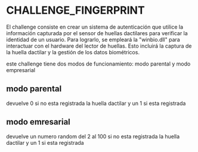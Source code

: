 # CHALLENGE_FINGERPRINT
<p>El challenge consiste en crear un sistema de autenticación que utilice la información capturada por el sensor de huellas dactilares para verificar la identidad de un usuario. Para lograrlo, se empleará la "winbio.dll" para interactuar con el hardware del lector de huellas. Esto incluirá la captura de la huella dactilar y la gestión de los datos biométricos.</p>
<p>este challenge tiene dos modos de funcionamiento: modo parental y modo empresarial </p>
<h2>modo parental</h2>
<p>devuelve 0 si no esta registrada la huella dactilar y un 1 si esta registrada</p>
<h2>modo emresarial</h2>
<p>devuelve un numero random del 2 al 100 si no esta registrada la huella dactilar y un 1 si esta registrada</p>
